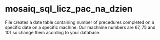 # mosaiq_sql_licz_pac_na_dzien

File creates a date table containing number of precedures completed on a specific date on a specific machine.
Our machnine numbers are 67, 75 and 101 so change them acording to your database.
